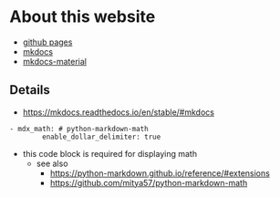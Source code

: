 # About this website
- [github pages](https://pages.github.com/)
- [mkdocs](https://www.mkdocs.org/)
- [mkdocs-material](https://squidfunk.github.io/mkdocs-material/)

## Details
- https://mkdocs.readthedocs.io/en/stable/#mkdocs
```
- mdx_math: # python-markdown-math
        enable_dollar_delimiter: true
```
- this code block is required for displaying math
    - see also 
        - https://python-markdown.github.io/reference/#extensions
        - https://github.com/mitya57/python-markdown-math